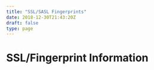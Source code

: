 ```yaml
---
title: "SSL/SASL Fingerprints"
date: 2018-12-30T21:43:20Z
draft: false
type: page
---
```


# SSL/Fingerprint Information

